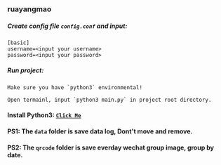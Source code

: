 ### ruayangmao
##### Create config file `config.conf` and input:
```
[basic]
username=<input your username>
password=<input your password>
```

##### Run project:
```
Make sure you have `python3` environmental!

Open termainl, input `python3 main.py` in project root directory.
```

#### Install Python3: [`Click Me`](https://www.python.org/downloads/)

#### PS1: The `data` folder is save data log, Dont't move and remove.

#### PS2: The `qrcode` folder is  save everday wechat group image, group by date.
